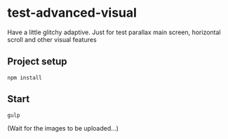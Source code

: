 # test-advanced-visual
Have a little glitchy adaptive. Just for test parallax main screen, horizontal scroll and other visual features
## Project setup
```
npm install
```
## Start
```
gulp
```
(Wait for the images to be uploaded...)
